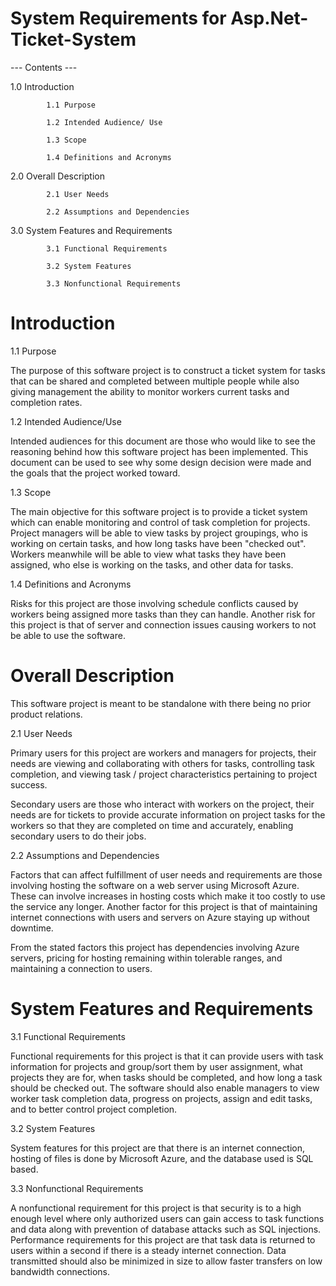 # System Requirements for Asp.Net-Ticket-System 

--- Contents ---

1.0 Introduction

            1.1 Purpose

            1.2 Intended Audience/ Use

            1.3 Scope

            1.4 Definitions and Acronyms

2.0 Overall Description

            2.1 User Needs

            2.2 Assumptions and Dependencies

3.0 System Features and Requirements

            3.1 Functional Requirements

            3.2 System Features

            3.3 Nonfunctional Requirements



# Introduction

1.1 Purpose
           
The purpose of this software project is to construct a ticket system for tasks that can be shared and completed between multiple people while also giving management the ability to monitor workers current tasks and completion rates.

1.2 Intended Audience/Use

Intended audiences for this document are those who would like to see the reasoning behind how this software project has been implemented. This document can be used to see why some design decision were made and the goals that the project worked toward.

1.3 Scope

The main objective for this software project is to provide a ticket system which can enable monitoring and control of task completion for projects. Project managers will be able to view tasks by project groupings, who is working on certain tasks, and how long tasks have been "checked out". Workers meanwhile will be able to view what tasks they have been assigned, who else is working on the tasks, and other data for tasks.

1.4 Definitions and Acronyms

Risks for this project are those involving schedule conflicts caused by workers being assigned more tasks than they can handle. Another risk for this project is that of server and connection issues causing workers to not be able to use the software.


# Overall Description

This software project is meant to be standalone with there being no prior product relations.

2.1 User Needs

Primary users for this project are workers and managers for projects, their needs are viewing and collaborating with others for tasks, controlling task completion, and viewing task / project characteristics pertaining to project success.

Secondary users are those who interact with workers on the project, their needs are for tickets to provide accurate information on project tasks for the workers so that they are completed on time and accurately, enabling secondary users to do their jobs. 

2.2 Assumptions and Dependencies

Factors that can affect fulfillment of user needs and requirements are those involving hosting the software on a web server using Microsoft Azure. These can involve increases in hosting costs which make it too costly to use the service any longer. Another factor for this project is that of maintaining internet connections with users and servers on Azure staying up without downtime.

From the stated factors this project has dependencies involving Azure servers, pricing for hosting remaining within tolerable ranges, and maintaining a connection to users.

# System Features and Requirements

3.1 Functional Requirements

Functional requirements for this project is that it can provide users with task information for projects and group/sort them by user assignment, what projects they are for, when tasks should be completed, and how long a task should be checked out. The software should also enable managers to view worker task completion data, progress on projects, assign and edit tasks, and to better control project completion.

3.2 System Features

System features for this project are that there is an internet connection, hosting of files is done by Microsoft Azure, and the database used is SQL based.

3.3 Nonfunctional Requirements

A nonfunctional requirement for this project is that security is to a high enough level where only authorized users can gain access to task functions and data along with prevention of database attacks such as SQL injections. Performance requirements for this project are that task data is returned to users within a second if there is a steady internet connection. Data transmitted should also be minimized in size to allow faster transfers on low bandwidth connections.

